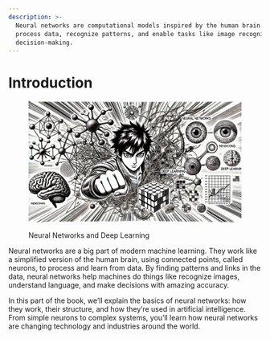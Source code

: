```yaml
---
description: >-
  Neural networks are computational models inspired by the human brain that
  process data, recognize patterns, and enable tasks like image recognition and
  decision-making.
---
```


# Introduction

<figure><img src="../.gitbook/assets/image (17).png" alt=""><figcaption><p>Neural Networks and Deep Learning</p></figcaption></figure>

Neural networks are a big part of modern machine learning. They work like a simplified version of the human brain, using connected points, called neurons, to process and learn from data. By finding patterns and links in the data, neural networks help machines do things like recognize images, understand language, and make decisions with amazing accuracy.

In this part of the book, we’ll explain the basics of neural networks: how they work, their structure, and how they’re used in artificial intelligence. From simple neurons to complex systems, you’ll learn how neural networks are changing technology and industries around the world.
